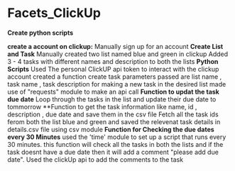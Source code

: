 # Facets_ClickUp
**Create python scripts**

**create a account on clickup:**
Manually sign up for an account 
**Create List and Task**
Manually created two list named blue and green in clickup
Added 3 - 4 tasks with different names and description to both the lists
**Python Scripts**
Used The personal ClickUP api token to interact with the clickup account 
created a function create task parameters passed are list name , task name , task description
for making a new task in the desired list made use of "requests" module to make an api call 
**Function to updat the task due date**
Loop through the tasks in the list and update their due date to tommorrow 
**Function to get the task information like name, id , description , due date and save them in the csv file 
Fetch all the task ids ferom both the list blue and green and saved the relevenat task details in details.csv file using csv module 
**Function for Checking the due dates every 30 Minutes**
used the 'time' module to set up a script that runs every 30 minutes. this function will check all the tasks in both the lists and if the task doesnt have a due date then it will add a comment "please add due date". Used the clickUp api to add the comments to the task 



